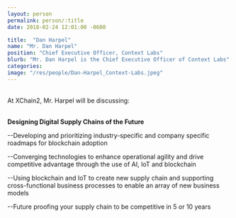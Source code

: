 ```yaml
---
layout: person
permalink: person/:title
date: 2018-02-24 12:01:00 -0600

title:  "Dan Harpel"
name: "Mr. Dan Harpel"
position: "Chief Executive Officer, Context Labs"
blurb: "Mr. Dan Harpel is the Chief Executive Officer of Context Labs"
categories:
image: "/res/people/Dan-Harpel_Context-Labs.jpeg"
---
```

<br>
At XChain2, Mr. Harpel will be discussing:
<br>
<br>
<p><b>Designing Digital Supply Chains of the Future</b></p>

<p>--Developing and prioritizing industry-specific and company specific roadmaps for blockchain adoption</p>
<p>--Converging technologies to enhance operational agility and drive competitive advantage through the use of AI, IoT and blockchain</p>
<p>--Using blockchain and IoT to create new supply chain and supporting cross-functional business processes to enable an array of new business models</p> 
<p>--Future proofing your supply chain to be competitive in 5 or 10 years</p>

